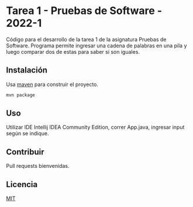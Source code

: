 # Tarea 1 - Pruebas de Software - 2022-1

Código para el desarrollo de la tarea 1 de la asignatura Pruebas de Software. Programa permite ingresar una cadena de palabras en una pila y luego comparar dos de estas para saber si son iguales.

## Instalación

Usa [maven](maven.apache.org) para construir el proyecto.

```bash
mvn package
```

## Uso

Utilizar IDE Intellij IDEA Community Edition, correr App.java, ingresar input según se indique.

## Contribuir
Pull requests bienvenidas.

## Licencia
[MIT](https://choosealicense.com/licenses/mit/)
